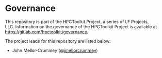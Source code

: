 <!--
SPDX-FileCopyrightText: Contributors to the HPCToolkit Project

SPDX-License-Identifier: CC-BY-4.0
-->

# Governance

This repository is part of the HPCToolkit Project, a series of LF Projects, LLC. Information on the governance of the HPCToolkit Project is available at https://gitlab.com/hpctoolkit/governance.

The project leads for this repository are listed below:

- John Mellor-Crummey ([@jmellorcrummey](https://gitlab.com/jmellorcrummey))
